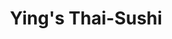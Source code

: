 ---
layout: place
title: "Ying's Thai-Sushi"
permalink: /utah/sandy/ying-s-thai-sushi.html
stateAbbr: UT
stateName: Utah
cityName: Sandy
seo:
  name: "Ying's Thai-Sushi"
  type: Restaurant
  links: https://yingsthaisushisandy.com/
description: "Ying's Thai-Sushi serves delicious sushi in Sandy, Utah. Try fresh Japanese dishes for a great dining experience. "
place_id: ChIJu_ftL-KHUocRFgTqElV9Qyc
photos:
  - name: >-
      places/ChIJu_ftL-KHUocRFgTqElV9Qyc/photos/AeeoHcJ11Pc_fGHEyS59iUWUSM46MGTSA74MpsqaB1iJqziZtr55uTo7zcoQwMxk_mxO--cKikficDUIqDa1mm9vsqGLZTVSm9JYuGCxGYhWr9pWUuVwEO47yqDgwfTjQxni74q1AeN9OWQgQrQz07h-xNUiW71YccjTEPA-PS1Ii9mML6nd1iWbH5ZDzyDjqe56K6TFm9W2qanPIg9qhW-qabN4J_jqoqLN_cln3yA0MeLFvfGBHcwFdeRUmhSjXRswkpaGcHpC1grjklL4BNGgCz54UrhH35h1Sdwm8dFVlti7pQ
    widthPx: 960
    heightPx: 640
    authorAttributions:
      - displayName: Ying's Thai-Sushi
        uri: https://maps.google.com/maps/contrib/118022650021650574145
        photoUri: >-
          https://lh3.googleusercontent.com/a-/ALV-UjVCWTYlHWclEK76zH0h6QUnPMtprucCigEJHlgDkzIT9a3CPh2f=s100-p-k-no-mo
    flagContentUri: >-
      https://www.google.com/local/imagery/report/?cb_client=maps_api_places.places_api&image_key=!1e10!2sAF1QipNH2XFd4mnv3uWU0r_XcP-dL7z_ve0jNBCIXJI6&hl=en-US
    googleMapsUri: >-
      https://www.google.com/maps/place//data=!3m4!1e2!3m2!1sAF1QipNH2XFd4mnv3uWU0r_XcP-dL7z_ve0jNBCIXJI6!2e10!4m2!3m1!1s0x875287e22fedf7bb:0x27437d5512ea0416
  - name: >-
      places/ChIJu_ftL-KHUocRFgTqElV9Qyc/photos/AeeoHcLd3Cn7empNDTXIcFwXFs81iG0zySE38hZdm1rKTDGPRv5AkTfunV57PDRaRos5eMGF5gy9NrMNr641RtNu9WUktPwKJnpUjY1JZAlfkJVUcqX0PlSg3dHd1BW7W6I2VUDR9BSp20kGJqeou9296OifeuuJX79AUKtcaPB7KGb1y73OdwjyujIBArwYKFm5fMjzb9eDosrkabAKDllbT42UQLKkexZJyiDhc9FYksUpofN3RAGq2l4huqw0C5gVcjRNRrDtzMfE5MZJLF1HvhaoX02aTYDgP9-I0qPIOVXTvQ
    widthPx: 2160
    heightPx: 1176
    authorAttributions:
      - displayName: Ying's Thai-Sushi
        uri: https://maps.google.com/maps/contrib/118022650021650574145
        photoUri: >-
          https://lh3.googleusercontent.com/a-/ALV-UjVCWTYlHWclEK76zH0h6QUnPMtprucCigEJHlgDkzIT9a3CPh2f=s100-p-k-no-mo
    flagContentUri: >-
      https://www.google.com/local/imagery/report/?cb_client=maps_api_places.places_api&image_key=!1e10!2sAF1QipNkq-KzF5iAq37qT6IB_6o8KlK2uQRaxbwTD-cx&hl=en-US
    googleMapsUri: >-
      https://www.google.com/maps/place//data=!3m4!1e2!3m2!1sAF1QipNkq-KzF5iAq37qT6IB_6o8KlK2uQRaxbwTD-cx!2e10!4m2!3m1!1s0x875287e22fedf7bb:0x27437d5512ea0416
  - name: >-
      places/ChIJu_ftL-KHUocRFgTqElV9Qyc/photos/AeeoHcJNhKh9OgzZiyggAUPQHvGcWTkBbFwEcnmEJhI4b5f3vWQED9m_M28Okhl9sdJMOWAaA_nw9hiP-rX-n3QH-xb9nZHQgtWjubUid3_UsR5T1NbpU-wdyii8T95h6Gm0bjB9nNrc5fKCvvRqVXCUt2q0dyH0rTrDt1zrGNVUHk9t8On7EylcUwN-Lstptlx6gX6azamUFQfUKykdYaFYWRMooKbSBjv2fk5tULNAxK8nEhEJIqyp2b4I9EIqoc1aUgPQbmKU6J3nUHHutceADDkWVgnOenHJ20iJIla6xvbw0HMD6bzzgB2Lu7CpKEN69RrQCwlmf0SCSXav4e4Ha1uQ-C35905g6ngMluF00HyEZ5xP4JYuOU7wtbxtJNeqQpD1j1F4RVrQjYOVQ2DyHkmhC-xyIzdOcXcZd4OAuJMqBA
    widthPx: 4032
    heightPx: 3024
    authorAttributions:
      - displayName: Chulada P
        uri: https://maps.google.com/maps/contrib/116392588630443627006
        photoUri: >-
          https://lh3.googleusercontent.com/a/ACg8ocJThLJJH0JXR_r2ewxNM6KQoKY8P-oCdYguyuf0vbqJxBHkrw=s100-p-k-no-mo
    flagContentUri: >-
      https://www.google.com/local/imagery/report/?cb_client=maps_api_places.places_api&image_key=!1e10!2sCIHM0ogKEICAgIDr4KqWKQ&hl=en-US
    googleMapsUri: >-
      https://www.google.com/maps/place//data=!3m4!1e2!3m2!1sCIHM0ogKEICAgIDr4KqWKQ!2e10!4m2!3m1!1s0x875287e22fedf7bb:0x27437d5512ea0416
  - name: >-
      places/ChIJu_ftL-KHUocRFgTqElV9Qyc/photos/AeeoHcIJ7uRzDpyy9Cj2wp7BPWibHnsXSks2te6QaDdtRHFdwZFkppiIzgfP0xzZZqRj0qohjQVoh3cCeCIyGZta1yc7Vb_Zs1Gx20_mpbW6z_aGCDriGfyUfCzoxLRuDTnwV4M2TiPDOWe2xZ3ZKH--eeZloDZq2Ss2bsYW1bjirNRR9Xl1YcqY3OBBWrZddMCoy70ECDABUTiKqYKDB2XBm1SSSn-LigEVE3uEAiVu_8w_9NVhVq0rG1_wWUG1D72G54VROft1KqUCDX3iE9sfFCVazquUfTXKcrPaBaZ_mOF6tg
    widthPx: 3024
    heightPx: 4032
    authorAttributions:
      - displayName: Ying's Thai-Sushi
        uri: https://maps.google.com/maps/contrib/118022650021650574145
        photoUri: >-
          https://lh3.googleusercontent.com/a-/ALV-UjVCWTYlHWclEK76zH0h6QUnPMtprucCigEJHlgDkzIT9a3CPh2f=s100-p-k-no-mo
    flagContentUri: >-
      https://www.google.com/local/imagery/report/?cb_client=maps_api_places.places_api&image_key=!1e10!2sAF1QipNQK9Nlw-jkC066X9mUkRmaqxks081KHhAR1NGm&hl=en-US
    googleMapsUri: >-
      https://www.google.com/maps/place//data=!3m4!1e2!3m2!1sAF1QipNQK9Nlw-jkC066X9mUkRmaqxks081KHhAR1NGm!2e10!4m2!3m1!1s0x875287e22fedf7bb:0x27437d5512ea0416
  - name: >-
      places/ChIJu_ftL-KHUocRFgTqElV9Qyc/photos/AeeoHcKISaSKXR6MFT7W6Dgn3q6M5H95UyJQvp0rFXh0Ik1rnq2-FJczF2azEI_8qffC-OKWsNYK2Z9p-00OLvb9uHXqg5ccVmwx-tNacNGtLQJSu-W6hcFEdXhsgxwH4d8yjqxfvhNbmQmPyUxeb0iAXjbR8oimu2IX-6F7323SxFucQq6x-zwPV3C5evsUuhd8uRhz03OHBoVMJmPh0sZGIWvHypnOsFfYQRCd_3bgRcGp3NhX9JVLEFoZVMf1K2WBpYaU2UU51IITCSw6Hyo5gAfYz8IjsGBwm1LHJg9FmOx7-K8ukN0sO7sNwxtUhB1OzJrn-9BruAt2gQB_aUq_laV4czebDcvTsMFIANNMYuEDyRHG-SKKQkm1Qr4SAmYrDI7lObppMjzVKGDpzQ1DCfDZwr2ascIb4hZwn6inQIa5vw
    widthPx: 4000
    heightPx: 3000
    authorAttributions:
      - displayName: Jake Pehrson
        uri: https://maps.google.com/maps/contrib/104812890006072609357
        photoUri: >-
          https://lh3.googleusercontent.com/a-/ALV-UjVVLtKd1xVOzTdES7sM9Ucb4bL9tWVniZmiGgzFNx_wwne0xnXJVQ=s100-p-k-no-mo
    flagContentUri: >-
      https://www.google.com/local/imagery/report/?cb_client=maps_api_places.places_api&image_key=!1e10!2sCIHM0ogKEICAgICX_bPNRw&hl=en-US
    googleMapsUri: >-
      https://www.google.com/maps/place//data=!3m4!1e2!3m2!1sCIHM0ogKEICAgICX_bPNRw!2e10!4m2!3m1!1s0x875287e22fedf7bb:0x27437d5512ea0416
  - name: >-
      places/ChIJu_ftL-KHUocRFgTqElV9Qyc/photos/AeeoHcLAzL45m8ULOWN4UDAwlGzK_J3fhyH3s3RIiHmroVFwBAzuiI5ApCZIZ8qLDZKVdBFtQw6YcN_Lpt2xV5tyVBOug4T5CafkNY8ZHS6uzVeq1ljj-wQv4jryXbfITLSIXwgWrnue5cvaFHC8-xsCCQGe6MG3F9IUVcppn6RFQEkc83ro8xy3JiTWm6wSX4WzMJ04IhHr98D0I9FMuidMTCFbxEKD3lWxMlp7fCj_PpJJeYBPspyRP8wnQnu5PxhbjqwfYOJyrxqJJ5HYn_1ozUeFKEWk9R5OPTeHDmCxWHLlRw
    widthPx: 4032
    heightPx: 3024
    authorAttributions:
      - displayName: Ying's Thai-Sushi
        uri: https://maps.google.com/maps/contrib/118022650021650574145
        photoUri: >-
          https://lh3.googleusercontent.com/a-/ALV-UjVCWTYlHWclEK76zH0h6QUnPMtprucCigEJHlgDkzIT9a3CPh2f=s100-p-k-no-mo
    flagContentUri: >-
      https://www.google.com/local/imagery/report/?cb_client=maps_api_places.places_api&image_key=!1e10!2sAF1QipN8IiR-bW2AbkesJANJvVcWXQ4jAkh3V3KI8-29&hl=en-US
    googleMapsUri: >-
      https://www.google.com/maps/place//data=!3m4!1e2!3m2!1sAF1QipN8IiR-bW2AbkesJANJvVcWXQ4jAkh3V3KI8-29!2e10!4m2!3m1!1s0x875287e22fedf7bb:0x27437d5512ea0416
  - name: >-
      places/ChIJu_ftL-KHUocRFgTqElV9Qyc/photos/AeeoHcJqCOSGuC2IBrNicO4VQXl9-j0aBhbk27pWuZo6__tdgF-8xhLr18eJ5AHzYOu1-9_ByOrRlI7vNnkdpjydxkjbMxG2u29AV7xlbrzo4Q2Txzt8RFlMEbBXN698cQ5_FkmW8ytap3cBfuC8ekHPDOTcExN89gpsnWXvxddGHHCg4V9EWqXJVXAf5P37xdWFGTz3Hy9MPjR_rOUlGtbOwc8Hfm9xRbnCYfK8wqWJsD7mRw20_H0nt_muDuBPtA91_XPc06GccmQF4UNpPtJ_XDX5Qb-craIg75ZsvV1-5yHxgm43VKCMCaKWMBZXEt9qyOP1bh0UmfG8hNCZTAp-iHWBDslNclnpLJJUWaUViryHUJ8LaIb8rQIBes5pYMEASjQYxa92SBMUG__Ee6hWbPvl8oMr5XhLJr2gx2a4ILhqVA
    widthPx: 4080
    heightPx: 3072
    authorAttributions:
      - displayName: Knut Liberty
        uri: https://maps.google.com/maps/contrib/100199791984118599045
        photoUri: >-
          https://lh3.googleusercontent.com/a-/ALV-UjVFRvgQlJLn3ajsf7vA9CseCj6oA2SRbsJYger1VjcpJ-Wxz2-Fsw=s100-p-k-no-mo
    flagContentUri: >-
      https://www.google.com/local/imagery/report/?cb_client=maps_api_places.places_api&image_key=!1e10!2sCIHM0ogKEICAgICH_pi1VA&hl=en-US
    googleMapsUri: >-
      https://www.google.com/maps/place//data=!3m4!1e2!3m2!1sCIHM0ogKEICAgICH_pi1VA!2e10!4m2!3m1!1s0x875287e22fedf7bb:0x27437d5512ea0416
  - name: >-
      places/ChIJu_ftL-KHUocRFgTqElV9Qyc/photos/AeeoHcJ9Y-5wmAUkOOwsuY-AF3U2QLryUqedo6qB5q2oQFvVPLysW2dBrne9NJzp0bCaGlGAa-wLJAn9iicVEMUE2xnneS9fUU5Rgmi3zP6lFfKu4p7MNblJRZQyA3F5zXit-TWzQ1wblNFt8n7vt_nK9GvZzNpkeb6uri_YZdQikrfNkHiwrFPbqBR4FJXuooeVoL49P13yOStuPHK2jbuNbMC0bYQorU2MFdXeB7gepMFiOMrPZ77qK3WIGGDj_55CjKo-IDxnMd8KiIrp_zMkhLrSYjoIXVv4f1lB2PzcW8VmUpTd8zyh8JEPEYl0pXIXvNvzMvK9btZutvejx2lzHhJCzFv7sQQ3CPmRTVKR82GbR0dBJgLTMnSkVLN6cvcx3Vk0ZK7HWWw41auM2PNGbbFMrwlyYpmXTvHpunlxsNJzPxs
    widthPx: 4080
    heightPx: 3072
    authorAttributions:
      - displayName: Brianne Hansen
        uri: https://maps.google.com/maps/contrib/115483305446477114812
        photoUri: >-
          https://lh3.googleusercontent.com/a-/ALV-UjXb7d8DL0v7F4TRP1ydeDxuWDp7aOLNby3JQRTtfR-v2gLPsQNd5Q=s100-p-k-no-mo
    flagContentUri: >-
      https://www.google.com/local/imagery/report/?cb_client=maps_api_places.places_api&image_key=!1e10!2sCIHM0ogKEICAgIDXnMzE3gE&hl=en-US
    googleMapsUri: >-
      https://www.google.com/maps/place//data=!3m4!1e2!3m2!1sCIHM0ogKEICAgIDXnMzE3gE!2e10!4m2!3m1!1s0x875287e22fedf7bb:0x27437d5512ea0416
  - name: >-
      places/ChIJu_ftL-KHUocRFgTqElV9Qyc/photos/AeeoHcK9cRfl3QeYMDZmoKt7NqV8AYNrxXUj-vuzzaJp27IwlCLL0eeAH90zNNo8NOjGvNoNdMm8DnIQsqdzgwmedqrxiDkUqEMRr7qgucsN6Y7eoVUBQLzmOkGT1r1iOkOdbCTqAv_ZgO7wckFQtC8RkiDoSkmYGdUb1OiwYHfkdppykL-omJqbtJSaGVwWmJVv1Wagg_aPA5_kkhAB_iqyYZI4uwKQa0YZ4wQhGZpOW6222cPY5zndB_cnVhauUdS9Wjdh0snSXXaL7NCGJVdPtcFcBj3YqGNK7-blEsoFf1aTTA
    widthPx: 4032
    heightPx: 3024
    authorAttributions:
      - displayName: Ying's Thai-Sushi
        uri: https://maps.google.com/maps/contrib/118022650021650574145
        photoUri: >-
          https://lh3.googleusercontent.com/a-/ALV-UjVCWTYlHWclEK76zH0h6QUnPMtprucCigEJHlgDkzIT9a3CPh2f=s100-p-k-no-mo
    flagContentUri: >-
      https://www.google.com/local/imagery/report/?cb_client=maps_api_places.places_api&image_key=!1e10!2sAF1QipORo5AM9j0h_DZdxCz0uRtt7MeIrdw8FDfDNks2&hl=en-US
    googleMapsUri: >-
      https://www.google.com/maps/place//data=!3m4!1e2!3m2!1sAF1QipORo5AM9j0h_DZdxCz0uRtt7MeIrdw8FDfDNks2!2e10!4m2!3m1!1s0x875287e22fedf7bb:0x27437d5512ea0416
  - name: >-
      places/ChIJu_ftL-KHUocRFgTqElV9Qyc/photos/AeeoHcJlO-pRKcwA3tkP7CBWgqs79tudjrQqBv2hFXle9cFizBnEt10ZD_y3mAU1DaQqHrpgntx_OG0rrU1_ZxK42J2s4ZQa3KXYvF85dSzMBnd4F3fhdavYdeNOgWwgkOHawIgPy17vEFgeF8sjKFSrtWqVCiROKPcXz3SDes1nJQG4CQ1FNkJ-lFJIJgUQseYfmIikghO-zXfJQd20q2I-SfqfL0rGVDNCQRpAykk0j_ppJaaDfDi5RkYC2Jeo2ip_m1QV4dRVzbomzW1Gh3-s97eScCtg-4gsXnuL3lZZ9oMHc2XJwNnMAvh05eb4YD-G7p-Ol1IxScEBNZnbgatscWMKska26JLByCWthtFbQqE2aQ4lxAglEMNkuEiT0ca2LqAXFkzhHWgPHgRw3lnEnudOq4Xe0D3dE0n5npdEBQ0N1F1X
    widthPx: 4080
    heightPx: 3072
    authorAttributions:
      - displayName: Julie O
        uri: https://maps.google.com/maps/contrib/110916180706618163121
        photoUri: >-
          https://lh3.googleusercontent.com/a-/ALV-UjUW5B72JgZ5Ed9oV-dw7dz_mSQOCnMs31wojJPdmVMr5hYJMcMtlQ=s100-p-k-no-mo
    flagContentUri: >-
      https://www.google.com/local/imagery/report/?cb_client=maps_api_places.places_api&image_key=!1e10!2sCIHM0ogKEICAgICrrdPY0gE&hl=en-US
    googleMapsUri: >-
      https://www.google.com/maps/place//data=!3m4!1e2!3m2!1sCIHM0ogKEICAgICrrdPY0gE!2e10!4m2!3m1!1s0x875287e22fedf7bb:0x27437d5512ea0416
address: 9414 S Union Square, Sandy, UT 84070, USA
street: 9414 S Union Square
city: Sandy
state: UT
zip: '84070'
country: USA
neighborhood: null
latitude: '40.580384'
longitude: '-111.874022'
accessibility_options:
  wheelchairAccessibleParking: true
  wheelchairAccessibleEntrance: true
  wheelchairAccessibleRestroom: true
  wheelchairAccessibleSeating: true
business_status: OPERATIONAL
name: Ying's Thai-Sushi
google_maps_links:
  directionsUri: >-
    https://www.google.com/maps/dir//''/data=!4m7!4m6!1m1!4e2!1m2!1m1!1s0x875287e22fedf7bb:0x27437d5512ea0416!3e0
  placeUri: https://maps.google.com/?cid=2829242795261821974
  writeAReviewUri: >-
    https://www.google.com/maps/place//data=!4m3!3m2!1s0x875287e22fedf7bb:0x27437d5512ea0416!12e1
  reviewsUri: >-
    https://www.google.com/maps/place//data=!4m4!3m3!1s0x875287e22fedf7bb:0x27437d5512ea0416!9m1!1b1
  photosUri: >-
    https://www.google.com/maps/place//data=!4m3!3m2!1s0x875287e22fedf7bb:0x27437d5512ea0416!10e5
primary_type: Thai Restaurant
opening_hours:
  regular:
    - 'Monday: Closed'
    - 'Tuesday: 11:00 AM – 3:00 PM, 5:00 – 9:00 PM'
    - 'Wednesday: 11:00 AM – 3:00 PM, 5:00 – 9:00 PM'
    - 'Thursday: 11:00 AM – 3:00 PM, 5:00 – 9:00 PM'
    - 'Friday: 11:00 AM – 3:00 PM, 5:00 – 10:00 PM'
    - 'Saturday: 12:00 – 10:00 PM'
    - 'Sunday: 12:00 – 9:00 PM'
  current:
    - 'Monday: Closed'
    - 'Tuesday: 11:00 AM – 3:00 PM, 5:00 – 9:00 PM'
    - 'Wednesday: 11:00 AM – 3:00 PM, 5:00 – 9:00 PM'
    - 'Thursday: 11:00 AM – 3:00 PM, 5:00 – 9:00 PM'
    - 'Friday: 11:00 AM – 3:00 PM, 5:00 – 10:00 PM'
    - 'Saturday: 12:00 – 10:00 PM'
    - 'Sunday: 12:00 – 9:00 PM'
secondary_opening_hours:
  regular:
    weekdayDescriptions: null
    type: null
  current:
    weekdayDescriptions: null
    type: null
phone: (801) 999-4321
price_level: PRICE_LEVEL_MODERATE
price_range: $10 &ndash; $20
rating: '4.5'
rating_count: 0
website: https://yingsthaisushisandy.com/
reviews: null
parking_options: null
payment_options: null
allow_dogs: null
curbside_pickup: null
delivery: null
dine_in: null
good_for_children: null
good_for_groups: null
good_for_sports: null
live_music: null
menu_for_children: null
outdoor_seating: null
reservable: null
restroom: null
serves_beer: null
serves_breakfast: null
serves_brunch: null
serves_cocktails: null
serves_coffee: null
serves_dinner: null
serves_dessert: null
serves_lunch: null
serves_vegetarian_food: null
serves_wine: null
takeout: null
update_category: essentials
summary: null

---